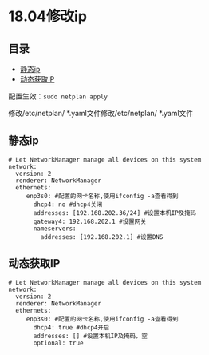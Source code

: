 # 18.04修改ip

## 目录

-   [静态ip](#静态ip)
-   [动态获取IP](#动态获取IP)

配置生效：`sudo netplan apply`

修改/etc/netplan/ \*.yaml文件修改/etc/netplan/ \*.yaml文件

## 静态ip

```shell
# Let NetworkManager manage all devices on this system
network:
  version: 2
  renderer: NetworkManager
  ethernets:
     enp3s0: #配置的网卡名称,使用ifconfig -a查看得到
       dhcp4: no #dhcp4关闭
       addresses: [192.168.202.36/24] #设置本机IP及掩码
       gateway4: 192.168.202.1 #设置网关
       nameservers:
         addresses: [192.168.202.1] #设置DNS
```

## 动态获取IP

```shell
# Let NetworkManager manage all devices on this system
network:
  version: 2
  renderer: NetworkManager
  ethernets:
     enp3s0: #配置的网卡名称,使用ifconfig -a查看得到
       dhcp4: true #dhcp4开启
       addresses: [] #设置本机IP及掩码，空
       optional: true
```
